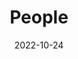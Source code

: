 ---
title: People
date: 2022-10-24

type: landing

sections:
  - block: people
    content:
      title: 나야, 장유빈
      # Choose which groups/teams of users to display.
      #   Edit `user_groups` in each user's profile to add them to one or more of these groups.
      user_groups:
          - Principal Investigators
          - Student
          - Grad Students
          - Administration
          - Visitors
          - Alumni
      sort_by: Params.last_name
      sort_ascending: true
    design:
      show_interests: false
      show_role: true
      show_social: true

      author: admin
---